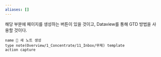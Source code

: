 ```yaml
---
aliases: []
---
```

해당 부분에 페이지를 생성하는 버튼이 있을 것이고,
Dataview를 통해 GTD 방법을 사용할 것이다.

```button
name 📝 새 노트 생성
type note(Overview/1_Concentrate/11_Inbox/무제) template
action capture

```

